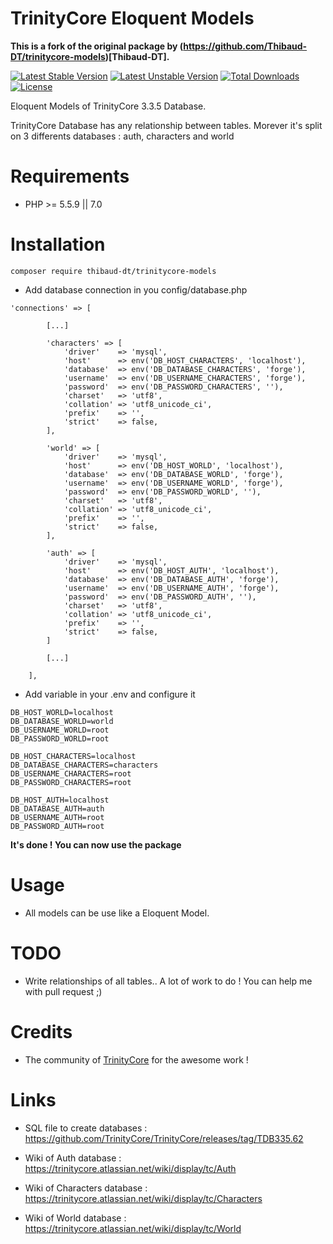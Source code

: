 TrinityCore Eloquent Models
=======================

**This is a fork of the original package by (https://github.com/Thibaud-DT/trinitycore-models)[Thibaud-DT].**

[![Latest Stable Version](https://poser.pugx.org/thibaud-dt/trinitycore-auth/version?format=flat)](https://packagist.org/packages/thibaud-dt/trinitycore-auth)
[![Latest Unstable Version](https://poser.pugx.org/thibaud-dt/trinitycore-auth/v/unstable?format=flat)](//packagist.org/packages/thibaud-dt/trinitycore-auth)
[![Total Downloads](https://poser.pugx.org/thibaud-dt/trinitycore-auth/downloads?format=flat)](https://packagist.org/packages/thibaud-dt/trinitycore-auth)
[![License](https://poser.pugx.org/thibaud-dt/trinitycore-auth/license?format=flat)](https://packagist.org/packages/thibaud-dt/trinitycore-auth)

Eloquent Models of TrinityCore 3.3.5 Database.

TrinityCore Database has any relationship between tables. Morever it's split on 3 differents databases : auth, characters and world


Requirements
============

* PHP >= 5.5.9 || 7.0

Installation
============

    composer require thibaud-dt/trinitycore-models


* Add database connection in you config/database.php
```
'connections' => [

        [...]

        'characters' => [
            'driver'    => 'mysql',
            'host'      => env('DB_HOST_CHARACTERS', 'localhost'),
            'database'  => env('DB_DATABASE_CHARACTERS', 'forge'),
            'username'  => env('DB_USERNAME_CHARACTERS', 'forge'),
            'password'  => env('DB_PASSWORD_CHARACTERS', ''),
            'charset'   => 'utf8',
            'collation' => 'utf8_unicode_ci',
            'prefix'    => '',
            'strict'    => false,
        ],

        'world' => [
            'driver'    => 'mysql',
            'host'      => env('DB_HOST_WORLD', 'localhost'),
            'database'  => env('DB_DATABASE_WORLD', 'forge'),
            'username'  => env('DB_USERNAME_WORLD', 'forge'),
            'password'  => env('DB_PASSWORD_WORLD', ''),
            'charset'   => 'utf8',
            'collation' => 'utf8_unicode_ci',
            'prefix'    => '',
            'strict'    => false,
        ],

        'auth' => [
            'driver'    => 'mysql',
            'host'      => env('DB_HOST_AUTH', 'localhost'),
            'database'  => env('DB_DATABASE_AUTH', 'forge'),
            'username'  => env('DB_USERNAME_AUTH', 'forge'),
            'password'  => env('DB_PASSWORD_AUTH', ''),
            'charset'   => 'utf8',
            'collation' => 'utf8_unicode_ci',
            'prefix'    => '',
            'strict'    => false,
        ]

        [...]

    ],
```

* Add variable in your .env and configure it
```
DB_HOST_WORLD=localhost
DB_DATABASE_WORLD=world
DB_USERNAME_WORLD=root
DB_PASSWORD_WORLD=root

DB_HOST_CHARACTERS=localhost
DB_DATABASE_CHARACTERS=characters
DB_USERNAME_CHARACTERS=root
DB_PASSWORD_CHARACTERS=root

DB_HOST_AUTH=localhost
DB_DATABASE_AUTH=auth
DB_USERNAME_AUTH=root
DB_PASSWORD_AUTH=root
```

**It's done ! You can now use the package**


Usage
=====

- All models can be use like a Eloquent Model.

TODO
=====
* Write relationships of all tables.. A lot of work to do ! You can help me with pull request ;)

Credits
=======

* The community of [TrinityCore](https://www.trinitycore.org/]) for the awesome work !

Links
=====
* SQL file to create databases : https://github.com/TrinityCore/TrinityCore/releases/tag/TDB335.62

* Wiki of Auth database : https://trinitycore.atlassian.net/wiki/display/tc/Auth
* Wiki of Characters database : https://trinitycore.atlassian.net/wiki/display/tc/Characters
* Wiki of World database : https://trinitycore.atlassian.net/wiki/display/tc/World
